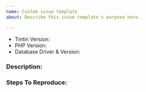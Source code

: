 ```yaml
---
name: Custom issue template
about: Describe this issue template's purpose here.

---
```


<!--
If you would like to propose new Bow features, please make a pull request, or open an issue at https://github.com/bowphp/tintin/issues.
-->

- Tintin Version: 
- PHP Version: 
- Database Driver & Version:

### Description:


### Steps To Reproduce:
